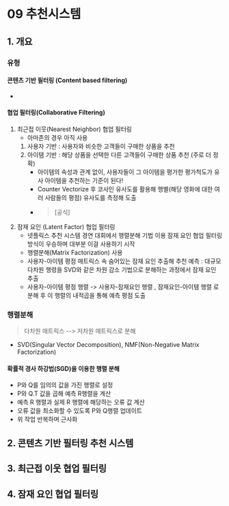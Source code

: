 # 09 추천시스템
## 1. 개요
### 유형
#### 콘텐츠 기반 필터링 (Content based filtering)
- 
#### 협업 필터링(Collaborative Filtering)
1. 최근접 이웃(Nearest Neighbor) 협업 필터링
   - 아마존의 경우 아직 사용 
   1) 사용자 기반 : 사용자와 비슷한 고객들이 구매한 상품을 추천
   2) 아이템 기반 : 해당 상품을 선택한 다른 고객들이 구매한 상품 추천 (주로 더 정확)
      - 아이템의 속성과 관계 없이, 사용자들이 그 아이템을 평가한 평가척도가 유사 아이템을 추천하는 기준이 된다!
      - Counter Vectorize 후 코사인 유사도를 활용해 행별(해당 영화에 대한 여러 사람들의 평점) 유사도를 측정해 도출 
      - > [공식]
2. 잠재 요인 (Latent Factor) 협업 필터링 
   - 넷플릭스 추천 시스템 경연 대회에서 행렬분해 기법 이용 잠재 요인 협업 필터링 방식이 우승하며 대부분 이걸 사용하기 시작 
   - 행렬분해(Matrix Factorization) 사용
   - 사용자-아이템 평점 매트릭스 속 숨어있는 잠재 요인 추출해 추천 예측 : 대규모 다차원 행령을 SVD와 같은 차원 감소 기법으로 분해하는 과정에서 잠재 요인 추출 
   - 사용자-아이템 평점 행렬 -> 사용자-잠재요인 행렬 , 잠재요인-아이템 행렬 로 분해 후 이 행렬의 내적곱을 통해 예측 평점 도출 
### 행렬분해
> 다차원 매트릭스 --> 저차원 매트릭스로 분해 
- SVD(Singular Vector Decomposition), NMF(Non-Negative Matrix Factorization) 

#### 확률적 경사 하강법(SGD)을 이용한 행렬 분해
- P와 Q를 임의의 값을 가진 행렬로 설정
- P와 Q.T 값을 곱해 예측 R행렬을 계산
- 예측 R 행렬과 실제 R 행렬에 해당하는 오류 값 계산 
- 오류 값을 최소화할 수 있도록 P와 Q행렬 업데이트
- 위 작업 반복하며 근사화



## 2. 콘텐츠 기반 필터링 추천 시스템 
## 3. 최근접 이웃 협업 필터링
## 4. 잠재 요인 협업 필터링 
